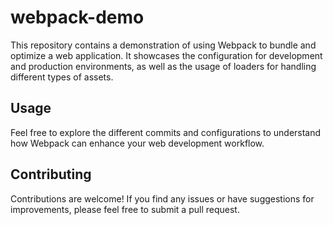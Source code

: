 # webpack-demo

This repository contains a demonstration of using Webpack to bundle and optimize a web application. It showcases the configuration for development and production environments, as well as the usage of loaders for handling different types of assets.

## Usage

Feel free to explore the different commits and configurations to understand how Webpack can enhance your web development workflow.

## Contributing

Contributions are welcome! If you find any issues or have suggestions for improvements, please feel free to submit a pull request.


